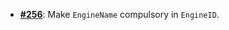   -  [**#256**](https://github.com/anoma/nspec/pull/256): Make `EngineName`
     compulsory in `EngineID`.
